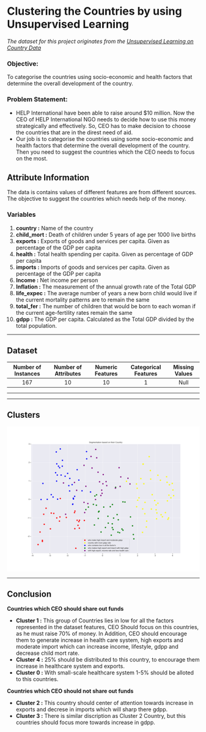 # Clustering the Countries by using Unsupervised Learning

*The dataset for this project originates from the [Unsupervised Learning on Country Data](https://www.kaggle.com/rohan0301/unsupervised-learning-on-country-data)*
<br>


### Objective:
To categorise the countries using socio-economic and health factors that determine the overall development of the country.

### Problem Statement:

- HELP International have been able to raise around $10 million. Now the CEO of HELP International NGO needs to decide how to use this money strategically and effectively. So, CEO has to make decision to choose the countries that are in the direst need of aid. 
- Our job is to categorise the countries using some socio-economic and health factors that determine the overall development of the country. Then you need to suggest the countries which the CEO needs to focus on the most.


## Attribute Information

The data is contains values of different features are from different sources. The objective to suggest the countries which needs help of the money.

### Variables

1. **country :** Name of the country
2. **child_mort :** Death of children under 5 years of age per 1000 live births
3. **exports :** Exports of goods and services per capita. Given as percentage of the GDP per capita
4. **health :** Total health spending per capita. Given as percentage of GDP per capita
5. **imports :** Imports of goods and services per capita. Given as percentage of the GDP per capita
6. **Income :** Net income per person
7. **Inflation :** The measurement of the annual growth rate of the Total GDP
8. **life_expec :** The average number of years a new born child would live if the current mortality patterns are to remain the same
9. **total_fer :** The number of children that would be born to each woman if the current age-fertility rates remain the same
10. **gdpp :** The GDP per capita. Calculated as the Total GDP divided by the total population.


<hr>

## Dataset

| Number of Instances| Number of Attributes | 	Numeric Features	| Categorical Features	| Missing Values| 
 | :-------------: | :------------: | :-------------: | :------------: | :-------------:| 
 | 167	| 10| 	10	| 1	| Null| 

<hr>


<hr>

## Clusters

![alt text](https://github.com/rahulbale/Data-Science-Machine-Learning-Project/blob/main/Donation%20Clustering%20for%20Countries/output/cluster.png)

<hr>

## Conclusion

**Countries which CEO should share out funds**

- **Cluster 1 :** This group of Countries lies in low for all the factors represented in the dataset features, CEO Should focus on this countries, as he must raise 70% of money. In Addition, CEO should encourage them to generate increase in health care system, high exports and moderate import which can increase income, lifestyle, gdpp and decrease child mort rate. 
- **Cluster 4 :** 25% should be distributed to this country, to encourage them increase in healthcare system and exports. 
- **Cluster 0 :** With small-scale healthcare system 1-5% should be alloted to this countries. 

**Countries which CEO should not share out funds** 
- **Cluster 2 :** This country should center of attention towards increase in exports and decrese in imports which will sharp there gdpp.
- **Cluster 3 :** There is similar discription as Cluster 2 Country, but this countries should focus more towards increase in gdpp.
